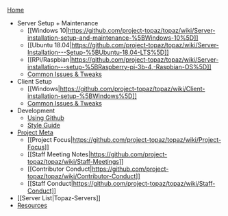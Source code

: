 [Home](https://github.com/project-topaz/topaz/wiki)
* Server Setup + Maintenance
  * [[Windows 10|https://github.com/project-topaz/topaz/wiki/Server-installation-setup-and-maintenance-%5BWindows-10%5D]]
  * [[Ubuntu 18.04|https://github.com/project-topaz/topaz/wiki/Server-Installation---Setup-%5BUbuntu-18.04-LTS%5D]]
  * [[RPi/Raspbian|https://github.com/project-topaz/topaz/wiki/Server-installation---setup-%5BRaspberry-pi-3b-4,-Raspbian-OS%5D]]
  * [Common Issues & Tweaks](https://github.com/project-topaz/topaz/wiki/Miscellaneous-(Server))
* Client Setup
  * [[Windows|https://github.com/project-topaz/topaz/wiki/Client-installation-setup-%5BWindows%5D]]
  * [Common Issues & Tweaks](https://github.com/project-topaz/topaz/wiki/Miscellaneous-(Client))
* Development
  * [Using Github](https://github.com/project-topaz/topaz/wiki/Using-Github)
  * [Style Guide](https://github.com/project-topaz/topaz/blob/release/CONTRIBUTING.md)
* [Project Meta](https://github.com/project-topaz/topaz/wiki/Project-Meta)
  * [[Project Focus|https://github.com/project-topaz/topaz/wiki/Project-Focus]]
  * [[Staff Meeting Notes|https://github.com/project-topaz/topaz/wiki/Staff-Meetings]]
  * [[Contributor Conduct|https://github.com/project-topaz/topaz/wiki/Contributor-Conduct]]
  * [[Staff Conduct|https://github.com/project-topaz/topaz/wiki/Staff-Conduct]]
* [[Server List|Topaz-Servers]]
* [Resources](https://github.com/project-topaz/topaz/wiki/Resources)

